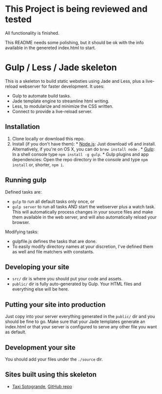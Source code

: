 ﻿# This Project is being reviewed and tested

All functionality is finished.

This README needs some polishing, but it should be ok with the info available in the genereted index.html to start.


# Gulp / Less / Jade skeleton

This is a skeleton to build static websties using Jade and Less, plus a live-reload webserver for faster development. It uses:
  * Gulp to automate build tasks.
  * Jade template engine to streamline html writing.
  * Less, to modularize and minimize the CSS written.
  * Connect to provide a live-reload server.

## Installation

  1. Clone locally or download this repo.
  1. Install (if you don't have them):
    * [Node.js](http://nodejs.org): Just download v6 and install. Alternatively, if you're on OS X, you can do  `brew install node` .
    * [Gulp](http://gulpjs.com): In a shell console type `npm install -g gulp`.
    * Gulp plugins and app dependencies: Open the repo directory in the console and type `npm install` or, shorter, `npm i`.

## Running gulp

Defined tasks are:
  * `gulp` to run all default tasks only once, or
  * `gulp server` to run all tasks AND start the webserver plus a watch task. This will automatically process changes in your source files and make them available in the web server, and will also automatically reload your browser.

Modifying tasks:
  * gulpfile.js defines the tasks that are done.
  * To easily modify directory names at your discretion, I've defined them as well and file matchers with constants.

## Developing your site

* `src/` dir is where you should put your code and assets.
* `public/` dir is fully auto-generated by Gulp. Your HTML files and everything else will be here.

## Putting your site into production

Just copy into your server everything generated in the `public/` dir and you should be fine to go. Make sure that your Jade templates generate an index.html or that your server is configured to serve any other file you want as default.

## Development your site

You should add your files under the `./source` dir.

## Sites built using this skeleton

  * [Taxi Sotogrande](http://www.sotogrande.taxi), [GitHub repo](https://github.com/OscarDCorbalan/sotogrande.taxi)
